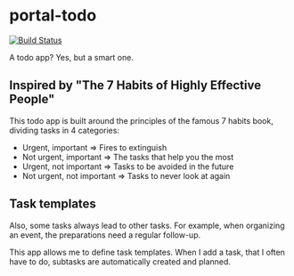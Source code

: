 # portal-todo
[![Build Status](https://server.stijnhooft.be/jenkins/buildStatus/icon?job=portal-todo/master)](https://server.stijnhooft.be/jenkins/job/portal-todo/job/master/)

A todo app? Yes, but a smart one.

## Inspired by "The 7 Habits of Highly Effective People"
This todo app is built around the principles of the famous 7 habits book, dividing tasks in 4 categories:

* Urgent, important             => Fires to extinguish
* Not urgent, important         => The tasks that help you the most
* Urgent, not important         => Tasks to be avoided in the future
* Not urgent, not important     => Tasks to never look at again

## Task templates
Also, some tasks always lead to other tasks. For example, when organizing an event, the preparations need a regular follow-up.

This app allows me to define task templates. When I add a task, that I often have to do, subtasks are automatically created and planned.
